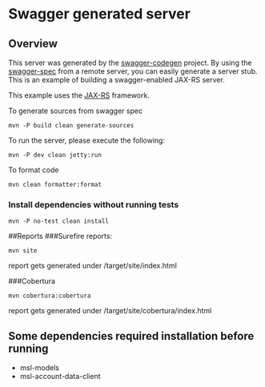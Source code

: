 # Swagger generated server

## Overview
This server was generated by the [swagger-codegen](https://github.com/swagger-api/swagger-codegen) project. By using the 
[swagger-spec](https://github.com/swagger-api/swagger-core/wiki) from a remote server, you can easily generate a server stub.  This
is an example of building a swagger-enabled JAX-RS server.

This example uses the [JAX-RS](https://jax-rs-spec.java.net/) framework.

To generate sources from swagger spec
```
mvn -P build clean generate-sources
```

To run the server, please execute the following:
```
mvn -P dev clean jetty:run
```

To format code
```
mvn clean formatter:format
```

### Install dependencies without running tests 
```
mvn -P no-test clean install
```

##Reports
###Surefire reports:
```
mvn site
```
report gets generated under /target/site/index.html
 
###Cobertura
```
mvn cobertura:cobertura
```
report gets generated under /target/site/cobertura/index.html

## Some dependencies required installation before running
- msl-models
- msl-account-data-client